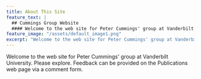 ```yaml
---
title: About This Site
feature_text: |
  ## Cummings Group Website
  #### Welcome to the web site for Peter Cummings' group at Vanderbilt University
feature_image: "/assets/default_image1.png"
excerpt: "Welcome to the web site for Peter Cummings' group at Vanderbilt University"
---
```


Welcome to the web site for Peter Cummings' group at Vanderbilt University. Please explore. Feedback can be provided on the Publications web page via a comment form. 
